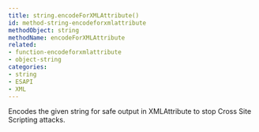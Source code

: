 ```yaml
---
title: string.encodeForXMLAttribute()
id: method-string-encodeforxmlattribute
methodObject: string
methodName: encodeForXMLAttribute
related:
- function-encodeforxmlattribute
- object-string
categories:
- string
- ESAPI
- XML
---
```


Encodes the given string for safe output in XMLAttribute to stop Cross Site Scripting attacks.
